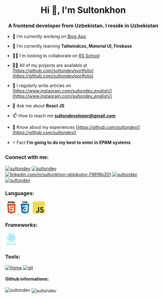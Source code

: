 <h1 align="center">Hi 👋, I'm Sultonkhon</h1>
<h3 align="center">A frontend developer from Uzbekistan. I reside in Uzbekistan</h3>

- 🔭 I’m currently working on [Blog App](https://learn-app-blog.vercel.app/)

- 🌱 I’m currently learning **Tailwindcss, Material UI, Firebase**

- 👯‍♂️ I'm looking to collaborate on [RS School](https://docs.rs.school/#/)

- 👨‍💻 All of my projects are available at [https://github.com/sultondev/portfolio](https://github.com/sultondev/portfolio)

- 📝 I regularly write articles on [https://www.instagram.com/sultondev_english/](https://www.instagram.com/sultondev_english/)

- 💬 Ask me about **React JS**

- 📫 How to reach me **sultondeveloper@gmail.com**

- 📄 Know about my experiences [https://github.com/sultondev/](https://github.com/sultondev/)

- ⚡ Fact **I'm going to do my best to enter in EPAM systems**

<h3 align="left">Connect with me:</h3>
<p align="left">
<a href="https://codepen.io/sultondev" target="blank"><img align="center" src="https://raw.githubusercontent.com/rahuldkjain/github-profile-readme-generator/master/src/images/icons/Social/codepen.svg" alt="sultondev" height="30" width="40" /></a>
<a href="https://twitter.com/sultondev" target="blank"><img align="center" src="https://raw.githubusercontent.com/rahuldkjain/github-profile-readme-generator/master/src/images/icons/Social/twitter.svg" alt="sultondev" height="30" width="40" /></a>
<a href="https://linkedin.com/in/linkedin.com/in/sultonkhon-oblokulov-79916b201" target="blank"><img align="center" src="https://raw.githubusercontent.com/rahuldkjain/github-profile-readme-generator/master/src/images/icons/Social/linked-in-alt.svg" alt="linkedin.com/in/sultonkhon-oblokulov-79916b201" height="30" width="40" /></a>
<a href="https://instagram.com/sultondev" target="blank"><img align="center" src="https://raw.githubusercontent.com/rahuldkjain/github-profile-readme-generator/master/src/images/icons/Social/instagram.svg" alt="sultondev" height="30" width="40" /></a>
<a href="https://dribbble.com/sultondeveloper" target="blank"><img align="center" src="https://raw.githubusercontent.com/rahuldkjain/github-profile-readme-generator/master/src/images/icons/Social/dribbble.svg" alt="sultondev" height="30" width="40" /></a>
</p>

<h3 align="left">Languages:</h3>
<p align="left"> 
<a href="https://www.w3.org/html/" target="_blank"> <img src="https://raw.githubusercontent.com/devicons/devicon/master/icons/html5/html5-original-wordmark.svg" alt="html5" width="40" height="40"/></a><a href="https://www.w3schools.com/css/" target="_blank"> 
<img src="https://raw.githubusercontent.com/devicons/devicon/master/icons/css3/css3-original-wordmark.svg" alt="css3" width="40" height="40"/></a> <a href="https://developer.mozilla.org/en-US/docs/Web/JavaScript" target="_blank"> <img src="https://raw.githubusercontent.com/devicons/devicon/master/icons/javascript/javascript-original.svg" alt="javascript" width="40" height="40"/></a>
</p>

<h3 align="left">Frameworks:</h3>
<p align="left">
<a href="https://reactjs.org/" target="_blank"> <img src="https://raw.githubusercontent.com/devicons/devicon/master/icons/react/react-original-wordmark.svg" alt="react" width="40" height="40"/> </a>
</p>
  
<h3 align="left">Tools:</h3>
<p align="left">
<a href="https://www.figma.com/" target="_blank"> <img src="https://www.vectorlogo.zone/logos/figma/figma-icon.svg" alt="figma" width="40" height="40"/></a>
<a href="https://git-scm.com/" target="_blank"> <img src="https://www.vectorlogo.zone/logos/git-scm/git-scm-icon.svg" alt="git" width="40" height="40"/> </a>
</p>

<h4 align="left">Github informations:</h4>
<p><img align="left" src="https://github-readme-stats.vercel.app/api/top-langs?username=sultondev&show_icons=true&locale=en&layout=compact" alt="sultondev" /></p>

<p>&nbsp;<img align="center" src="https://github-readme-stats.vercel.app/api?username=sultondev&show_icons=true&locale=en" alt="sultondev" /></p>

